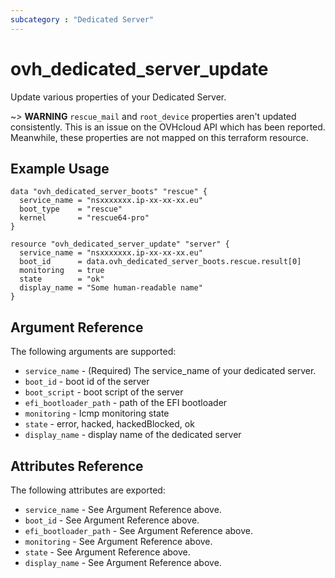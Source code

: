 ```yaml
---
subcategory : "Dedicated Server"
---
```


# ovh_dedicated_server_update

Update various properties of your Dedicated Server.

~> __WARNING__ `rescue_mail` and `root_device` properties aren't
updated consistently. This is an issue on the OVHcloud API which 
has been reported. Meanwhile, these properties are not mapped
on this terraform resource.

## Example Usage

```hcl
data "ovh_dedicated_server_boots" "rescue" {
  service_name = "nsxxxxxxx.ip-xx-xx-xx.eu"
  boot_type    = "rescue"
  kernel       = "rescue64-pro"
}

resource "ovh_dedicated_server_update" "server" {
  service_name = "nsxxxxxxx.ip-xx-xx-xx.eu"
  boot_id      = data.ovh_dedicated_server_boots.rescue.result[0]
  monitoring   = true
  state        = "ok"
  display_name = "Some human-readable name"
}
```

## Argument Reference

The following arguments are supported:

* `service_name` - (Required) The service_name of your dedicated server.
* `boot_id` - boot id of the server
* `boot_script` - boot script of the server
* `efi_bootloader_path` - path of the EFI bootloader
* `monitoring` - Icmp monitoring state
* `state` - error, hacked, hackedBlocked, ok
* `display_name` - display name of the dedicated server

## Attributes Reference

The following attributes are exported:

* `service_name` - See Argument Reference above.
* `boot_id` - See Argument Reference above.
* `efi_bootloader_path` - See Argument Reference above.
* `monitoring` - See Argument Reference above.
* `state` - See Argument Reference above.
* `display_name` - See Argument Reference above.
